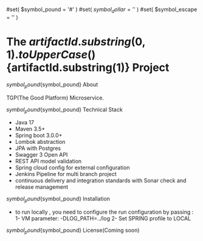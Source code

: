 #set( $symbol_pound = '#' )
#set( $symbol_dollar = '$' )
#set( $symbol_escape = '\' )
# The ${artifactId.substring(0,1).toUpperCase()}${artifactId.substring(1)} Project

${symbol_pound}${symbol_pound} About

TGP(The Good Platform) Microservice.

${symbol_pound}${symbol_pound} Technical Stack

- Java 17
- Maven 3.5+
- Spring boot 3.0.0+
- Lombok abstraction
- JPA with Postgres
- Swagger 3 Open API
- REST API model validation
- Spring cloud config for external configuration
- Jenkins Pipeline for multi branch project
- continuous delivery and integration standards with Sonar check and release management

${symbol_pound}${symbol_pound} Installation

-  to run locally , you need to configure the run configuration by passing :
1- VM parameter: -DLOG_PATH=../log
2- Set SPRING profile to LOCAL 

${symbol_pound}${symbol_pound} License(Coming soon)
